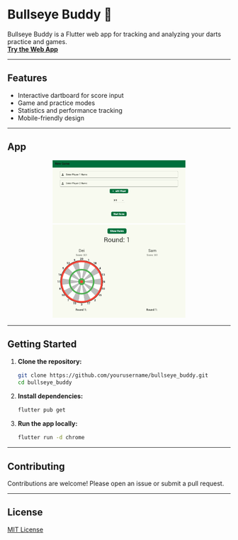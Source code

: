 # Bullseye Buddy 🎯

Bullseye Buddy is a Flutter web app for tracking and analyzing your darts practice and games.  
[**Try the Web App**](https://bullseyebuddy-c0123.web.app)

---

## Features

- Interactive dartboard for score input
- Game and practice modes
- Statistics and performance tracking
- Mobile-friendly design

---

## App

<!-- Replace these with actual screenshots of your app -->
<p align="center">
  <img src="bullseye_buddy/web/images/creation.png" alt="Game Creation" width="300"/>
  <img src="bullseye_buddy/web/images/game.png" alt="Dartboard Input" width="300"/>
</p>

---

## Getting Started

1. **Clone the repository:**
   ```bash
   git clone https://github.com/yourusername/bullseye_buddy.git
   cd bullseye_buddy
   ```

2. **Install dependencies:**
   ```bash
   flutter pub get
   ```

3. **Run the app locally:**
   ```bash
   flutter run -d chrome
   ```

---

## Contributing

Contributions are welcome! Please open an issue or submit a pull request.

---

## License

[MIT License](LICENSE)
